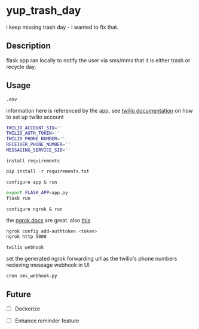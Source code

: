 # yup_trash_day

i keep missing trash day - i wanted to fix that.

## Description
flask app ran locally to notify the user via sms/mms that it is either trash or recycle day.

## Usage
`.env` 

information here is referenced by the app, see [twilio documentation](https://www.twilio.com/docs/sms/quickstart/python) on how to set up twilio account
```bash
TWILIO_ACCOUNT_SID=''
TWILIO_AUTH_TOKEN=''
TWILIO_PHONE_NUMBER=''
RECEIVER_PHONE_NUMBER=''
MESSAGING_SERVICE_SID=''
```

`install requirements`
```python
pip install -r requirements.txt
```
`configure app & run`
```bash
export FLASK_APP=app.py
flask run
```
`configure ngrok & run`

the [ngrok docs](https://dashboard.ngrok.com/get-started/setup) are great.
also [this](https://www.twilio.com/blog/2015/09/6-awesome-reasons-to-use-ngrok-when-testing-webhooks.html)
```bash
ngrok config add-authtoken <token>
ngrok http 5000
```
`twilio webhook`

set the generated ngrok forwarding url as the twilio's phone numbers recieving message webhook in UI

`cron sms_webhook.py`

## Future
- [ ] Dockerize
- [ ] Enhance reminder feature

